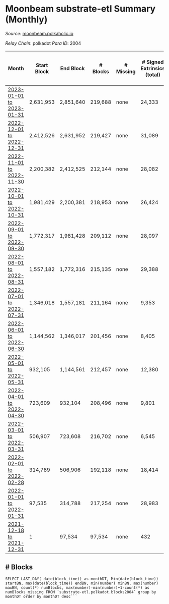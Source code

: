 # Moonbeam substrate-etl Summary (Monthly)

_Source_: [moonbeam.polkaholic.io](https://moonbeam.polkaholic.io)

*Relay Chain*: polkadot
*Para ID*: 2004



| Month | Start Block | End Block | # Blocks | # Missing | # Signed Extrinsics (total) | # Active Accounts (avg) | # Addresses with Balances (max) | Issues |
| ----- | ----------- | --------- | -------- | --------- | --------------------------- | ----------------------- | ------------------------------- | ------ |
| [2023-01-01 to 2023-01-31](/substrate-etl/polkadot/2004-moonbeam/2023-01-31.md) | 2,631,953 | 2,851,640 | 219,688 | none | 24,333 | 179 | 1,924,889 | - | 
| [2022-12-01 to 2022-12-31](/substrate-etl/polkadot/2004-moonbeam/2022-12-31.md) | 2,412,526 | 2,631,952 | 219,427 | none | 31,089 | 138 | 1,576,832 | - | 
| [2022-11-01 to 2022-11-30](/substrate-etl/polkadot/2004-moonbeam/2022-11-30.md) | 2,200,382 | 2,412,525 | 212,144 | none | 28,082 | 128 | 1,293,897 | - | 
| [2022-10-01 to 2022-10-31](/substrate-etl/polkadot/2004-moonbeam/2022-10-31.md) | 1,981,429 | 2,200,381 | 218,953 | none | 26,424 | 113 | 890,652 | - | 
| [2022-09-01 to 2022-09-30](/substrate-etl/polkadot/2004-moonbeam/2022-09-30.md) | 1,772,317 | 1,981,428 | 209,112 | none | 28,097 | 109 | 310,060 | - | 
| [2022-08-01 to 2022-08-31](/substrate-etl/polkadot/2004-moonbeam/2022-08-31.md) | 1,557,182 | 1,772,316 | 215,135 | none | 29,388 | 79 | 298,593 | - | 
| [2022-07-01 to 2022-07-31](/substrate-etl/polkadot/2004-moonbeam/2022-07-31.md) | 1,346,018 | 1,557,181 | 211,164 | none | 9,353 | 62 | 280,960 | - | 
| [2022-06-01 to 2022-06-30](/substrate-etl/polkadot/2004-moonbeam/2022-06-30.md) | 1,144,562 | 1,346,017 | 201,456 | none | 8,405 | 54 | 256,064 | - | 
| [2022-05-01 to 2022-05-31](/substrate-etl/polkadot/2004-moonbeam/2022-05-31.md) | 932,105 | 1,144,561 | 212,457 | none | 12,380 | 50 | 238,948 | - | 
| [2022-04-01 to 2022-04-30](/substrate-etl/polkadot/2004-moonbeam/2022-04-30.md) | 723,609 | 932,104 | 208,496 | none | 9,801 | 64 | 226,560 | - | 
| [2022-03-01 to 2022-03-31](/substrate-etl/polkadot/2004-moonbeam/2022-03-31.md) | 506,907 | 723,608 | 216,702 | none | 6,545 | 58 | 207,152 | - | 
| [2022-02-01 to 2022-02-28](/substrate-etl/polkadot/2004-moonbeam/2022-02-28.md) | 314,789 | 506,906 | 192,118 | none | 18,414 | 192 | 189,626 | - | 
| [2022-01-01 to 2022-01-31](/substrate-etl/polkadot/2004-moonbeam/2022-01-31.md) | 97,535 | 314,788 | 217,254 | none | 28,983 | 313 | 141,321 | - | 
| [2021-12-18 to 2021-12-31](/substrate-etl/polkadot/2004-moonbeam/2021-12-31.md) | 1 | 97,534 | 97,534 | none | 432 | 9 | 169 | - | 

## # Blocks
```
SELECT LAST_DAY( date(block_time)) as monthDT, Min(date(block_time)) startBN, max(date(block_time)) endBN, min(number) minBN, max(number) maxBN, count(*) numBlocks, max(number)-min(number)+1-count(*) as numBlocks_missing FROM `substrate-etl.polkadot.blocks2004` group by monthDT order by monthDT desc```

